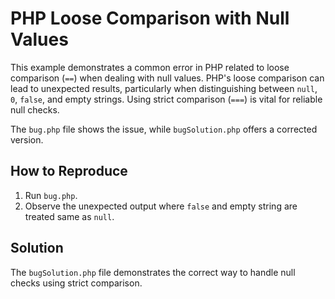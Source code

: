 # PHP Loose Comparison with Null Values

This example demonstrates a common error in PHP related to loose comparison (`==`) when dealing with null values.  PHP's loose comparison can lead to unexpected results, particularly when distinguishing between `null`, `0`, `false`, and empty strings. Using strict comparison (`===`) is vital for reliable null checks.

The `bug.php` file shows the issue, while `bugSolution.php` offers a corrected version.

## How to Reproduce

1.  Run `bug.php`.
2. Observe the unexpected output where `false` and empty string are treated same as `null`. 

## Solution

The `bugSolution.php` file demonstrates the correct way to handle null checks using strict comparison.